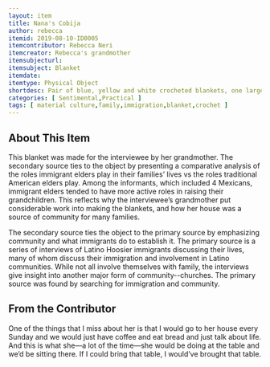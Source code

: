 ```yaml
---
layout: item
title: Nana's Cobija
author: rebecca
itemid: 2019-08-10-ID0005
itemcontributor: Rebecca Neri
itemcreator: Rebecca's grandmother
itemsubjecturl: 
itemsubject: Blanket
itemdate: 
itemtype: Physical Object
shortdesc: Pair of blue, yellow and white crocheted blankets, one larger than the other. 
categories: [ Sentimental,Practical ]
tags: [ material culture,family,immigration,blanket,crochet ]
---
```


## About This Item

This blanket was made for the interviewee by her grandmother. The secondary source ties to the object by presenting a comparative analysis of the roles immigrant elders play in their families’ lives vs the roles traditional American elders play. Among the informants, which included 4 Mexicans, immigrant elders tended to have more active roles in raising their grandchildren. This reflects why the interviewee’s grandmother put considerable work into making the blankets, and how her house was a source of community for many families.

The secondary source ties the object to the primary source by emphasizing community and what immigrants do to establish it. The primary source is a series of interviews of Latino Hoosier immigrants discussing their lives, many of whom discuss their immigration and involvement in Latino communities. While not all involve themselves with family, the interviews give insight into another major form of community--churches. The primary source was found by searching for immigration and community. 

## From the Contributor

One of the things that I miss about her is that I would go to her house every Sunday and we would just have coffee and eat bread and just talk about life. And this is what she—a lot of the time—she would be doing at the table and we’d be sitting there. If I could bring that table, I would’ve brought that table.
